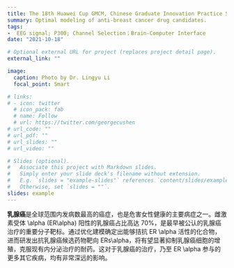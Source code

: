 ```yaml
---
title: The 18th Huawei Cup GMCM, Chinese Graduate Innovation Practice Series Competition, Successful participation award
summary: Optimal modeling of anti-breast cancer drug candidates.
tags:
-  EEG signal; P300; Channel Selection；Brain-Computer Interface
date: "2021-10-18"

# Optional external URL for project (replaces project detail page).
external_link: ""

image:
  caption: Photo by Dr. Lingyu Li
  focal_point: Smart

# links:
# - icon: twitter
  # icon_pack: fab
  # name: Follow
  # url: https://twitter.com/georgecushen
# url_code: ""
# url_pdf: ""
# url_slides: ""
# url_video: ""

# Slides (optional).
#   Associate this project with Markdown slides.
#   Simply enter your slide deck's filename without extension.
#   E.g. `slides = "example-slides"` references `content/slides/example-slides.md`.
#   Otherwise, set `slides = ""`.
slides: example
---
```


**乳腺癌**是全球范围内发病数最高的癌症，也是危害女性健康的主要病症之一。雌激素受体 \alpha (ER\alpha) 阳性的乳腺癌占比高达 70\%，是最早被公认的乳腺癌治疗的重要分子靶标。通过优化建模确定出能够拮抗 ER \alpha 活性的化合物，进而研发出抗乳腺癌候选药物靶向 ERs\alpha，将有望显著抑制乳腺癌细胞的增殖，克服现有内分泌治疗的耐药。这对于乳腺癌的治疗，乃至 ER \alpha 参与的更多其它疾病，均有非常深远的影响。